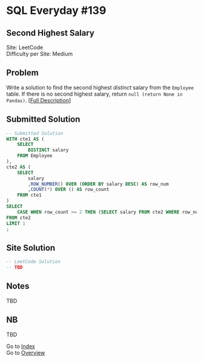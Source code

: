 # SQL Everyday \#139

## Second Highest Salary

Site: LeetCode\
Difficulty per Site: Medium

## Problem

Write a solution to find the second highest *distinct* salary from the `Employee` table. If there is no second highest salary, return `null (return None in Pandas)`. [[Full Description](https://leetcode.com/problems/second-highest-salary/description/)]

## Submitted Solution

```sql
-- Submitted Solution
WITH cte1 AS (
    SELECT
        DISTINCT salary
    FROM Employee
),
cte2 AS (
    SELECT
        salary
        ,ROW_NUMBER() OVER (ORDER BY salary DESC) AS row_num
        ,COUNT(*) OVER () AS row_count
    FROM cte1
)
SELECT
    CASE WHEN row_count >= 2 THEN (SELECT salary FROM cte2 WHERE row_num = 2) ELSE null END AS SecondHighestSalary
FROM cte2
LIMIT 1
;
```

## Site Solution

```sql
-- LeetCode Solution 
-- TBD
```

## Notes

TBD

## NB

TBD

Go to [Index](../?tab=readme-ov-file#index)\
Go to [Overview](../?tab=readme-ov-file)
